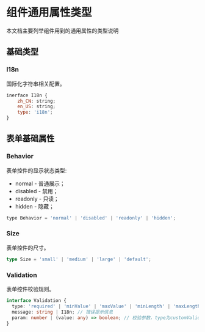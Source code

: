 # 组件通用属性类型

本文档主要列举组件用到的通用属性的类型说明

## 基础类型

### I18n

国际化字符串相关配置。

```js
inerface I18n {
	zh_CN: string;
	en_US: string;
	type: 'i18n';
}
```

## 表单基础属性

### Behavior

表单控件的显示状态类型:

- normal - 普通展示；
- disabled - 禁用；
- readonly - 只读；
- hidden - 隐藏；

```js
type Behavior = 'normal' | 'disabled' | 'readonly' | 'hidden';
```

### Size

表单控件的尺寸。

```ts
type Size = 'small' | 'medium' | 'large' | 'default';
```

### Validation

表单控件校验规则。

```ts
interface Validation {
  type: 'required' | 'minValue' | 'maxValue' | 'minLength' | 'maxLength' | 'customValidate'; //校验类型
  message: string | I18n; // 错误提示信息
  param: number | (value: any) => boolean; // 校验参数，type为customValidate时对应自定义函数
}
```
